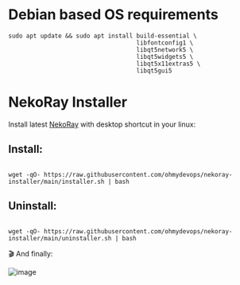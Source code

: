 # Debian based OS requirements

```shell
sudo apt update && sudo apt install build-essential \
                                    libfontconfig1 \
                                    libqt5network5 \
                                    libqt5widgets5 \
                                    libqt5x11extras5 \
                                    libqt5gui5
```

# NekoRay Installer

Install latest [NekoRay](https://github.com/Mahdi-zarei/nekoray) with desktop shortcut in your linux:

## Install:
```shell

wget -qO- https://raw.githubusercontent.com/ohmydevops/nekoray-installer/main/installer.sh | bash
```


## Uninstall:
```shell

wget -qO- https://raw.githubusercontent.com/ohmydevops/nekoray-installer/main/uninstaller.sh | bash
```


🎬 And finally:

![image](https://user-images.githubusercontent.com/21690865/210084763-160d2370-52f3-4791-b444-2181ece3341a.png)
